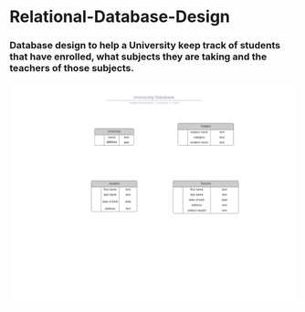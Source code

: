 # Relational-Database-Design

### Database design to help a University keep track of students that have enrolled, what subjects they are taking and the teachers of those subjects.

![](University%20Database%20(1).svg)
